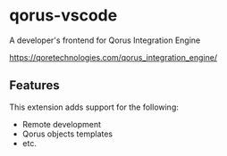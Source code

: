 # qorus-vscode

A developer's frontend for Qorus Integration Engine

https://qoretechnologies.com/qorus_integration_engine/

## Features

This extension adds support for the following:

- Remote development
- Qorus objects templates
- etc.

